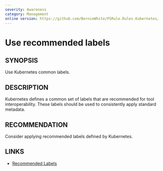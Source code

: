 ```yaml
---
severity: Awareness
category: Management
online version: https://github.com/BernieWhite/PSRule.Rules.Kubernetes/blob/master/docs/rules/en-US/Kubernetes.Metadata.md
---
```


# Use recommended labels

## SYNOPSIS

Use Kubernetes common labels.

## DESCRIPTION

Kubernetes defines a common set of labels that are recommended for tool interoperability.
These labels should be used to consistently apply standard metadata.

## RECOMMENDATION

Consider applying recommended labels defined by Kubernetes.

## LINKS

- [Recommended Labels](https://kubernetes.io/docs/concepts/overview/working-with-objects/common-labels/)
